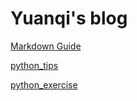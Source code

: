 # Yuanqi's blog

[Markdown Guide](https://guides.github.com/features/mastering-markdown/)

[python_tips](/python_tips.md)

[python_exercise](/python_exercise.md)


